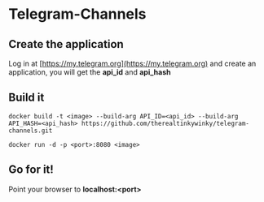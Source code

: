 # Telegram-Channels

## Create the application

Log in at [https://my.telegram.org](https://my.telegram.org) and create an application, you will get the **api_id** and **api_hash**

## Build it
```
docker build -t <image> --build-arg API_ID=<api_id> --build-arg API_HASH=<api_hash> https://github.com/therealtinkywinky/telegram-channels.git

docker run -d -p <port>:8080 <image>
```

## Go for it!

Point your browser to **localhost:\<port\>**
